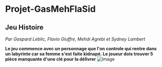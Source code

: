 # Projet-GasMehFlaSid
## Jeu Histoire
*Par Gaspard Leblic, Flavio Giuffre, Mehdi Agrebi et Sydney Lambert*

**Le jeu commence avec un personnage que l'on controle qui rentre dans un labyrinte car sa femme s'est faite kidnapé. Le joueur dois trouver 5 pièce manquante d'une clé pour la délivrer**
![image](https://github.com/user-attachments/assets/db14b2ed-3c22-42ac-a22b-5d66c723efd7)
